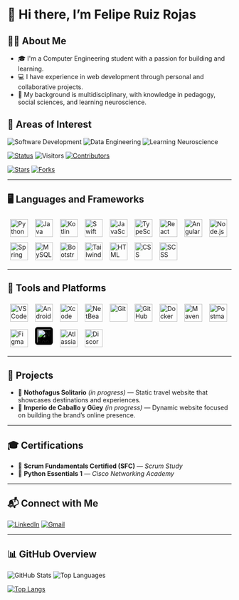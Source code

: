 # 👋 Hi there, I’m Felipe Ruiz Rojas

## 👨‍💻 About Me
- 🎓 I'm a Computer Engineering student with a passion for building and learning.
- 💻 I have experience in web development through personal and collaborative projects.
- 🧩 My background is multidisciplinary, with knowledge in pedagogy, social sciences, and learning neuroscience.

## 🚀 Areas of Interest  
![Software Development](https://img.shields.io/badge/%F0%9F%92%BB_Software_Development-2E8B57?style=for-the-badge)
![Data Engineering](https://img.shields.io/badge/%F0%9F%97%83%EF%B8%8F_Data_Engineering-1E90FF?style=for-the-badge)
![Learning Neuroscience](https://img.shields.io/badge/%F0%9F%A7%A0_Learning_Neuroscience-FFD700?style=for-the-badge)

[![Status](https://img.shields.io/badge/status-updating-blue.svg)](https://github.com/ruizRojasFel/ruizRojasFel)
![Visitors](https://visitor-badge.laobi.icu/badge?page_id=ruizRojasFel)
[![Contributors](https://img.shields.io/github/contributors/ruizRojasFel/ruizRojasFel?color=blue)](https://github.com/ruizRojasFel/ruizRojasFel/graphs/contributors)

[![Stars](https://img.shields.io/github/stars/ruizRojasFel/ruizRojasFel.svg?logo=github)](https://github.com/ruizRojasFel/ruizRojasFel/stargazers)
[![Forks](https://img.shields.io/github/forks/ruizRojasFel/ruizRojasFel.svg?color=blue&logo=github)](https://github.com/ruizRojasFel/ruizRojasFel/network/members)

---

## 🖥️ Languages and Frameworks
<p align="left">
  <img src="https://skillicons.dev/icons?i=python" alt="Python" width="40" height="40" style="margin:6px;"/>  
  <img src="https://skillicons.dev/icons?i=java" alt="Java" width="40" height="40" style="margin:6px;"/>  
  <img src="https://skillicons.dev/icons?i=kotlin" alt="Kotlin" width="40" height="40" style="margin:6px;"/>  
  <img src="https://skillicons.dev/icons?i=swift" alt="Swift" width="40" height="40" style="margin:6px;"/>  
  <img src="https://skillicons.dev/icons?i=js" alt="JavaScript" width="40" height="40" style="margin:6px;"/>  
  <img src="https://skillicons.dev/icons?i=typescript" alt="TypeScript" width="40" height="40" style="margin:6px;"/>  
  <img src="https://skillicons.dev/icons?i=react" alt="React" width="40" height="40" style="margin:6px;"/>
  <img src="https://skillicons.dev/icons?i=angular" alt="Angular" width="40" height="40" style="margin:6px;"/>
  <img src="https://skillicons.dev/icons?i=nodejs" alt="Node.js" width="40" height="40" style="margin:6px;"/>  
  <img src="https://skillicons.dev/icons?i=spring" alt="Spring Boot" width="40" height="40" style="margin:6px;"/>  
  <img src="https://skillicons.dev/icons?i=mysql" alt="MySQL" width="40" height="40" style="margin:6px;"/> 
  <img src="https://skillicons.dev/icons?i=bootstrap" alt="Bootstrap" width="40" height="40" style="margin:6px;"/>  
  <img src="https://skillicons.dev/icons?i=tailwind" alt="TailwindCSS" width="40" height="40" style="margin:6px;"/>  
  <img src="https://skillicons.dev/icons?i=html" alt="HTML" width="40" height="40" style="margin:6px;"/>  
  <img src="https://skillicons.dev/icons?i=css" alt="CSS" width="40" height="40" style="margin:6px;"/>
  <img src="https://skillicons.dev/icons?i=scss" alt="SCSS" width="40" height="40" style="margin:6px;"/>
   
</p>

---

## 🧰 Tools and Platforms

<p align="left">
  <!-- 🧩 IDEs -->
  <img src="https://cdn.jsdelivr.net/gh/devicons/devicon/icons/vscode/vscode-original.svg" 
       alt="VS Code" style="width:40px; height:40px; margin:6px;"/>
  <img src="https://cdn.jsdelivr.net/gh/devicons/devicon/icons/androidstudio/androidstudio-original.svg" 
       alt="Android Studio" style="width:40px; height:40px; margin:6px;"/>
  <img src="https://cdn.jsdelivr.net/gh/devicons/devicon/icons/xcode/xcode-original.svg" 
       alt="Xcode" style="width:40px; height:40px; margin:6px;"/>
  <img src="https://cdn.jsdelivr.net/gh/devicons/devicon/icons/netbeans/netbeans-original.svg" 
       alt="NetBeans" style="width:40px; height:40px; margin:6px;"/>
  <!-- ⚙️ Dev Tools -->
  <img src="https://cdn.jsdelivr.net/gh/devicons/devicon/icons/git/git-original.svg" 
       alt="Git" style="width:40px; height:40px; margin:6px;"/>
<img src="https://cdn.simpleicons.org/github/FFFFFF"
     alt="GitHub"
     style="width:40px; height:40px; margin:6px;"/>
  <img src="https://cdn.jsdelivr.net/gh/devicons/devicon/icons/docker/docker-original.svg" 
       alt="Docker" style="width:40px; height:40px; margin:6px;"/>
  <img src="https://cdn.jsdelivr.net/gh/devicons/devicon/icons/maven/maven-original.svg" 
       alt="Maven" style="width:40px; height:40px; margin:6px;"/>
  <img src="https://cdn.jsdelivr.net/gh/devicons/devicon/icons/postman/postman-original.svg" 
       alt="Postman" style="width:40px; height:40px; margin:6px;"/>
  <!-- 🎨 Design & Docs -->
  <img src="https://cdn.jsdelivr.net/gh/devicons/devicon/icons/figma/figma-original.svg" 
       alt="Figma" style="width:40px; height:40px; margin:6px;"/>
  <img src="https://cdn.simpleicons.org/notion/FFFFFF" 
       alt="Notion" style="width:40px; height:40px; margin:6px; background:#000; padding:5px; border-radius:6px; box-sizing:border-box;"/>
  <!-- 🤝 Teamwork -->
  <img src="https://cdn.simpleicons.org/atlassian/2684FF" 
       alt="Atlassian" style="width:40px; height:40px; margin:6px;"/>
  <img src="https://cdn.simpleicons.org/discord/5865F2" 
       alt="Discord" style="width:40px; height:40px; margin:6px;"/>
</p>

---

## 🚀 Projects
- 🌲 **Nothofagus Solitario** *(in progress)* — Static travel website that showcases destinations and experiences.
- 🐎 **Imperio de Caballo y Güey** *(in progress)* — Dynamic website focused on building the brand’s online presence.

---

## 🎓 Certifications
- 🧭 **Scrum Fundamentals Certified (SFC)** — *Scrum Study*  
- 🐍 **Python Essentials 1** — *Cisco Networking Academy*

---

## 📬 Connect with Me 
[![LinkedIn](https://img.shields.io/badge/LinkedIn-%40felandres-blue?logo=linkedin&logoColor=white)](http://linkedin.com/in/felandres)
[![Gmail](https://img.shields.io/badge/Email-%20felruiz.a%40gmail.com-red?logo=gmail&logoColor=white)](mailto:felruiz.a@gmail.com)

---

## 📊 GitHub Overview
![GitHub Stats](https://github-readme-stats.vercel.app/api?username=ruizRojasFel&show_icons=true&hide_border=true&bg_color=0D1117&title_color=58A6FF&text_color=C9D1D9&icon_color=58A6FF)
![Top Languages](https://github-readme-stats.vercel.app/api/top-langs/?username=ruizRojasFel&layout=donut&hide_border=true&bg_color=0D1117&title_color=58A6FF&text_color=C9D1D9)

[![Top Langs](https://github-readme-stats.vercel.app/api/top-langs/?username=ruizRojasFel&layout=compact&hide_title=true)](https://github.com/ruizRojasFel)
